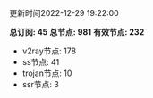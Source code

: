 更新时间2022-12-29 19:22:00

**总订阅: 45**
**总节点: 981**
**有效节点: 232**
- v2ray节点: 178
- ss节点: 41
- trojan节点: 10
- ssr节点: 3
